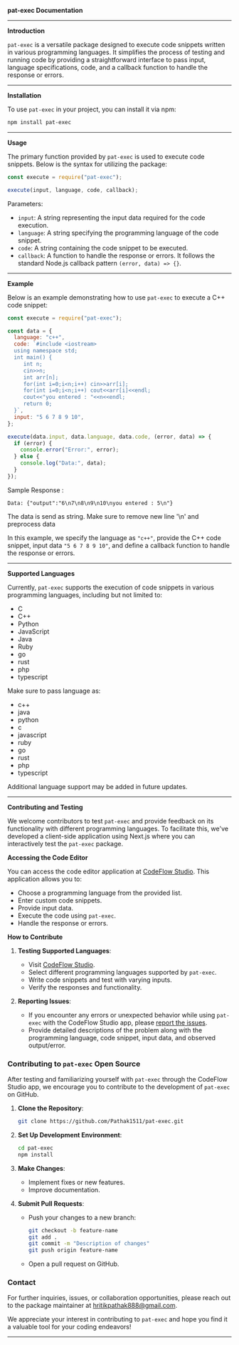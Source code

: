 **pat-exec Documentation**

---

**Introduction**

`pat-exec` is a versatile package designed to execute code snippets written in various programming languages. It simplifies the process of testing and running code by providing a straightforward interface to pass input, language specifications, code, and a callback function to handle the response or errors.

---

**Installation**

To use `pat-exec` in your project, you can install it via npm:

```bash
npm install pat-exec
```

---

**Usage**

The primary function provided by `pat-exec` is used to execute code snippets. Below is the syntax for utilizing the package:

```javascript
const execute = require("pat-exec");

execute(input, language, code, callback);
```

Parameters:

- `input`: A string representing the input data required for the code execution.
- `language`: A string specifying the programming language of the code snippet.
- `code`: A string containing the code snippet to be executed.
- `callback`: A function to handle the response or errors. It follows the standard Node.js callback pattern `(error, data) => {}`.

---

**Example**

Below is an example demonstrating how to use `pat-exec` to execute a C++ code snippet:

```javascript
const execute = require("pat-exec");

const data = {
  language: "c++",
  code: `#include <iostream>
  using namespace std;
  int main() {
     int n;
     cin>>n;
     int arr[n];
     for(int i=0;i<n;i++) cin>>arr[i];
     for(int i=0;i<n;i++) cout<<arr[i]<<endl;
     cout<<"you entered : "<<n<<endl;
     return 0;
  }`,
  input: "5 6 7 8 9 10",
};

execute(data.input, data.language, data.code, (error, data) => {
  if (error) {
    console.error("Error:", error);
  } else {
    console.log("Data:", data);
  }
});
```

Sample Response :

```
Data: {"output":"6\n7\n8\n9\n10\nyou entered : 5\n"}

```

The data is send as string. Make sure to remove new line '\n' and preprocess data

In this example, we specify the language as `"c++"`, provide the C++ code snippet, input data `"5 6 7 8 9 10"`, and define a callback function to handle the response or errors.

---

**Supported Languages**

Currently, `pat-exec` supports the execution of code snippets in various programming languages, including but not limited to:

- C
- C++
- Python
- JavaScript
- Java
- Ruby
- go
- rust
- php
- typescript

Make sure to pass language as:

- c++
- java
- python
- c
- javascript
- ruby
- go
- rust
- php
- typescript

Additional language support may be added in future updates.

---

**Contributing and Testing**

We welcome contributors to test `pat-exec` and provide feedback on its functionality with different programming languages. To facilitate this, we've developed a client-side application using Next.js where you can interactively test the `pat-exec` package.

**Accessing the Code Editor**

You can access the code editor application at [CodeFlow Studio](https://codeflow-studio.vercel.app/). This application allows you to:

- Choose a programming language from the provided list.
- Enter custom code snippets.
- Provide input data.
- Execute the code using `pat-exec`.
- Handle the response or errors.

**How to Contribute**

1. **Testing Supported Languages**:

   - Visit [CodeFlow Studio](https://codeflow-studio.vercel.app/).
   - Select different programming languages supported by `pat-exec`.
   - Write code snippets and test with varying inputs.
   - Verify the responses and functionality.

2. **Reporting Issues**:
   - If you encounter any errors or unexpected behavior while using `pat-exec` with the CodeFlow Studio app, please [report the issues](mailto:hritikpathak888@gmail.com).
   - Provide detailed descriptions of the problem along with the programming language, code snippet, input data, and observed output/error.

### Contributing to `pat-exec` Open Source

After testing and familiarizing yourself with `pat-exec` through the CodeFlow Studio app, we encourage you to contribute to the development of `pat-exec` on GitHub.

1. **Clone the Repository**:

   ```bash
   git clone https://github.com/Pathak1511/pat-exec.git
   ```

2. **Set Up Development Environment**:

   ```bash
   cd pat-exec
   npm install
   ```

3. **Make Changes**:

   - Implement fixes or new features.
   - Improve documentation.

4. **Submit Pull Requests**:
   - Push your changes to a new branch:
     ```bash
     git checkout -b feature-name
     git add .
     git commit -m "Description of changes"
     git push origin feature-name
     ```
   - Open a pull request on GitHub.

### Contact

For further inquiries, issues, or collaboration opportunities, please reach out to the package maintainer at [hritikpathak888@gmail.com](mailto:hritikpathak888@gmail.com).

We appreciate your interest in contributing to `pat-exec` and hope you find it a valuable tool for your coding endeavors!

---

